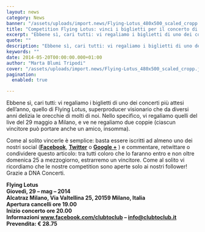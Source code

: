 ```yaml
---
layout: news
category: News
banner: "/assets/uploads/import.news/Flying-Lotus_480x500_scaled_cropp.jpg"
title: "Competition Flying Lotus: vinci i biglietti per il concerto di Milano!"
excerpt: "Ebbene sì, cari tutti: vi regaliamo i biglietti di uno dei concerti più attesi dell’anno, quello di Flying Lotus, superproducer visionario che da diversi anni delizia le orecchie di molti di noi. Nello specifico, vi regaliamo quelli del live del 29 maggio a Milano, e ve ne regaliamo due coppie (ciascun vincitore può portare anche [&hellip"
quote: ""
description: "Ebbene sì, cari tutti: vi regaliamo i biglietti di uno dei concerti più attesi dell’anno, quello di Flying Lotus, superproducer visionario che da diversi anni delizia le orecchie di molti di noi. Nello specifico, vi regaliamo quelli del live del 29 maggio a Milano, e ve ne regaliamo due coppie (ciascun vincitore può portare anche [&hellip"
keywords: ""
date: 2014-05-20T00:00:00.000+01:00
author: "Marta Blumi Tripodi"
cover: "/assets/uploads/import.news/Flying-Lotus_480x500_scaled_cropp.jpg"
pagination:
  enabled: true

---
```


[](https://hotmc.com/wp-content/uploads/2014/02/Flying-Lotus%5F480x500%5Fscaled%5Fcropp.jpg)

Ebbene sì, cari tutti: vi regaliamo i biglietti di uno dei concerti più attesi dell’anno, quello di Flying Lotus, superproducer visionario che da diversi anni delizia le orecchie di molti di noi. Nello specifico, vi regaliamo quelli del live del 29 maggio a Milano, e ve ne regaliamo due coppie (ciascun vincitore può portare anche un amico, insomma).

Come al solito vincerle è semplice: basta essere iscritti ad almeno uno dei nostri social ([**Facebook**](https://www.facebook.com/hotmcmag "https://www.facebook.com/hotmcmag"), [**Twitter**](https://twitter.com/hotmcmag "https://twitter.com/hotmcmag") o [**Google +**](https://plus.google.com/u/0/b/111205470567886985739/111205470567886985739/posts "https://plus.google.com/u/0/b/111205470567886985739/111205470567886985739/posts") ) e commentare, retwittare o condividere questo articolo: tra tutti coloro che lo faranno entro e non oltre domenica 25 a mezzogiorno, estrarremo un vincitore. Come al solito vi ricordiamo che le nostre competition sono aperte solo ai nostri follower! Grazie a DNA Concerti.

  
**Flying Lotus**  
 **Giovedì, 29 – mag – 2014**  
 **Alcatraz Milano, Via Valtellina 25, 20159 Milano, Italia**  
 **Apertura cancelli ore 19.00**  
 **Inizio concerto ore 20.00**  
 **Informazioni www.facebook.com/clubtoclub – info@clubtoclub.it**  
 **Prevendita: € 28.75**